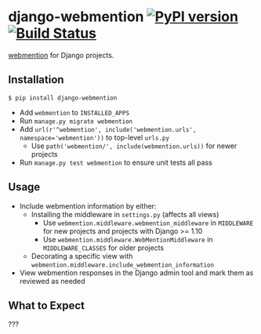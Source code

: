 # django-webmention [![PyPI version](https://badge.fury.io/py/django-webmention.svg)](https://badge.fury.io/py/django-webmention) [![Build Status](https://travis-ci.org/easy-as-python/django-webmention.svg?branch=master)](https://travis-ci.org/easy-as-python/django-webmention)

[webmention](https://www.w3.org/TR/webmention/) for Django projects.

## Installation

`$ pip install django-webmention`

* Add `webmention` to `INSTALLED_APPS`
* Run `manage.py migrate webmention`
* Add `url(r'^webmention', include('webmention.urls', namespace='webmention'))` to top-level `urls.py`
    * Use `path('webmention/', include(webmention.urls))` for newer projects
* Run `manage.py test webmention` to ensure unit tests all pass 

## Usage

* Include webmention information by either:
    * Installing the middleware in `settings.py` (affects all views)
        * Use `webmention.middleware.webmention_middleware` in `MIDDLEWARE` for new projects and projects with Django >= 1.10
        * Use `webmention.middleware.WebMentionMiddleware` in `MIDDLEWARE_CLASSES` for older projects
    * Decorating a specific view with `webmention.middleware.include_webmention_information`
* View webmention responses in the Django admin tool and mark them as reviewed as needed

## What to Expect

???

